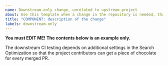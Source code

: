 ```yaml
---
name: Downstream-only change, unrelated to upstream project
about: Use this template when a change in the repository is needed, that does not need to be included in the upstream project.
title: "COMPONENT: description of the change"
labels: downstream-only
---
```


**You must EDIT ME! The contents below is an example only.**

The downstream CI testing depends on additional settings in the Search
Optimization so that the project contributors can get a piece of chocolate for
every merged PR.
